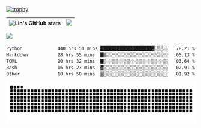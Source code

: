 [![trophy](https://github-profile-trophy.vercel.app/?username=ocss884&column=7)](https://github.com/ocss884)

| ![Lin's GitHub stats](https://github-readme-stats.vercel.app/api?username=ocss884&show_icons=true&hide_border=True&count_private=true) | ![](https://github-readme-streak-stats.herokuapp.com?user=ocss884&hide_border=true&date_format=M%20j%5B%2C%20Y%5D&ring=7EDDCF&fire=7EDDCF") |
| ------------------------------------------------------------ | ------------------------------------------------------------ |

![](https://komarev.com/ghpvc/?username=ocss884&color=brightgreen)

<!--START_SECTION:waka-->

```txt
Python             440 hrs 51 mins ███████████████████▓░░░░░   78.21 %
Markdown           28 hrs 55 mins  █▒░░░░░░░░░░░░░░░░░░░░░░░   05.13 %
TOML               20 hrs 32 mins  █░░░░░░░░░░░░░░░░░░░░░░░░   03.64 %
Bash               16 hrs 23 mins  ▓░░░░░░░░░░░░░░░░░░░░░░░░   02.91 %
Other              10 hrs 50 mins  ▒░░░░░░░░░░░░░░░░░░░░░░░░   01.92 %
```

<!--END_SECTION:waka-->

<p align="center">
   <img src="https://github.com/ocss884/ocss884/blob/output/github-snake.svg" alt="snake">
</p>
